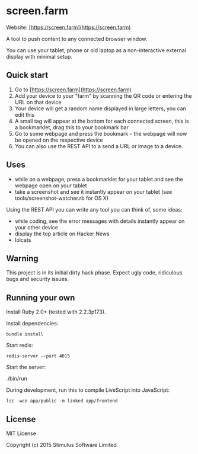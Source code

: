 # screen.farm

Website: [https://screen.farm](https://screen.farm)

A tool to push content to any connected browser window.

You can use your tablet, phone or old laptop as a non-interactive external display
with minimal setup.

## Quick start

1.  Go to [https://screen.farm](https://screen.farm)
1.  Add your device to your "farm" by scanning the QR code or entering the URL on that device
2.  Your device will get a random name displayed in large letters, you can edit this
3.  A small tag will appear at the bottom for each connected screen, this is a bookmarklet, drag this to your bookmark bar
4.  Go to some webpage and press the bookmark – the webpage will now be opened on the respective device
5.  You can also use the REST API to a send a URL or image to a device.

## Uses

* while on a webpage, press a bookmarklet for your tablet and see the
  webpage open on your tablet
* take a screenshot and see it instantly appear on your tablet (see
  tools/screenshot-watcher.rb for OS X)

Using the REST API you can write any tool you can think of, some ideas:

* while coding, see the error messages with details
  instantly appear on your other device
* display the top article on Hacker News
* lolcats

## Warning

This project is in its initial dirty hack phase. Expect ugly code,
ridiculous bugs and security issues.

## Running your own

Install Ruby 2.0+ (tested with 2.2.3p173).

Install dependencies:

    bundle install

Start redis:

    redis-server --port 4015

Start the server:

   ./bin/run

During development, run this to compile LiveScript into JavaScript:

    lsc -wco app/public -m linked app/frontend

## License

MIT License

Copyright (c) 2015 Stimulus Software Limited

